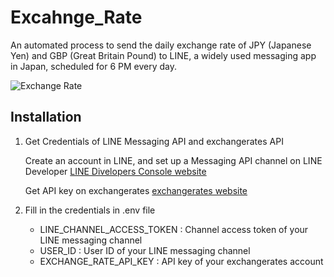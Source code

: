 # Excahnge_Rate

An automated process to send the daily exchange rate of JPY (Japanese Yen) and GBP (Great Britain Pound) to LINE, a widely used messaging app in Japan, scheduled for 6 PM every day.

![Exchange Rate](https://github.com/SayakaYanagi/Exchange_Rate/assets/72021349/d54cb2df-2902-4fce-8adc-35a518a6fcd4)


## Installation

1. Get Credentials of LINE Messaging API and exchangerates API
   
   Create an account in LINE, and set up a Messaging API channel on LINE Developer
   [LINE Divelopers Console website](https://developers.line.biz/console)

   Get API key on exchangerates
   [exchangerates website](https://exchangeratesapi.io/)

2. Fill in the credentials in .env file
   - LINE_CHANNEL_ACCESS_TOKEN : Channel access token of your LINE messaging channel
   - USER_ID : User ID of your LINE messaging channel
   - EXCHANGE_RATE_API_KEY : API key of your exchangerates account
   
